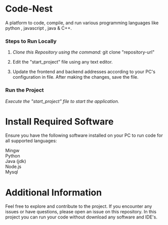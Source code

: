 # Code-Nest
A platform to code, compile, and run various programming languages like python , javascript , java & C++. 

<h3>Steps to Run Locally</h3>

1. *Clone this Repository using the command:* git clone "repository-url"



2. Edit the "start_project" file using any text editor. 
3. Update the frontend and backend addresses according to your PC's configuration in file. After making the changes, save the file.

<h3>Run the Project</h3>

*Execute the "start_project" file to start the application.*

# Install Required Software

Ensure you have the following software installed on your PC to run code for all supported languages:

Mingw <br>
Python <br>
Java (jdk) <br>
Node.js <br>
Mysql <br>

# Additional Information
Feel free to explore and contribute to the project. If you encounter any issues or have questions, please open an issue on this repository.
In this project you can run your code without download any software and IDE's.
